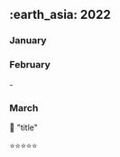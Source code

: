 <h2> :earth_asia: 2022 </h2>
<h3> January </h3>




<h3> February </h3>
- 


<h3> March </h3>



:closed_book: "title"

:star::star::star::star::star:
